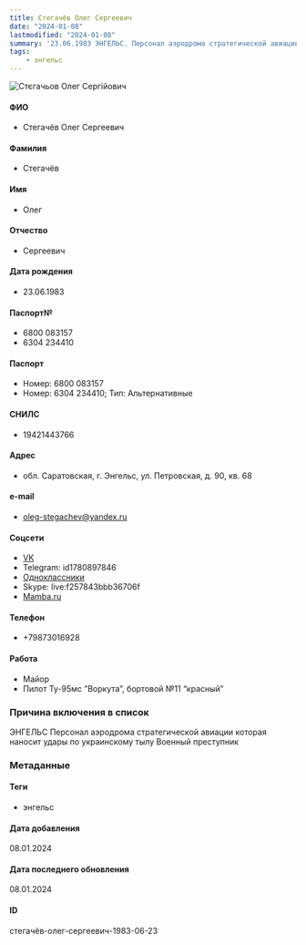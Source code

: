 ```yaml
---
title: Стегачёв Олег Сергеевич
date: "2024-01-08"
lastmodified: "2024-01-08"
summary: '23.06.1983 ЭНГЕЛЬС. Персонал аэродрома стратегической авиации которая наносит удары по украинскому тылу. Военный преступник'
tags: 
    - энгельс
---
```

<!--# pp2-->
<!--## Фигурант-->
<!--### Личные данные-->
<!--#### Фото-->
![Стєгачьов Олег Сергійович](https://molfar.com/images/optimized/1696844055_1670717274.png)
#### ФИО
- Стегачёв Олег Сергеевич
#### Фамилия
- Стегачёв
#### Имя
- Олег
#### Отчество
- Сергеевич
#### Дата рождения
- 23.06.1983
#### Паспорт№
- 6800 083157
- 6304 234410
#### Паспорт
- Номер: 6800 083157
- Номер: 6304 234410; Тип: Альтернативные
#### СНИЛС
- 19421443766
#### Адрес
- обл. Саратовская, г. Энгельс, ул. Петровская, д. 90, кв. 68
#### e-mail
- oleg-stegachev@yandex.ru
#### Соцсети
- [VK](https://vk.com/id475667638)
- Telegram: id1780897846
- [Одноклассники](https://ok.ru/profile/259310103610)
- Skype: live:f257843bbb36706f
- [Mamba.ru](https://mamba.ru/ru/profile/613772921)
#### Телефон
- +79873016928
#### Работа
- Майор
- Пилот Ту-95мс ”Воркута”, бортовой №11 “красный”
### Причина включения в список
ЭНГЕЛЬС
Персонал аэродрома стратегической авиации которая наносит удары по украинскому тылу
Военный преступник
### Метаданные
#### Теги
- энгельс
#### Дата добавления
08.01.2024
#### Дата последнего обновления
08.01.2024
#### ID
стегачёв-олег-сергеевич-1983-06-23
<!--## END;-->

